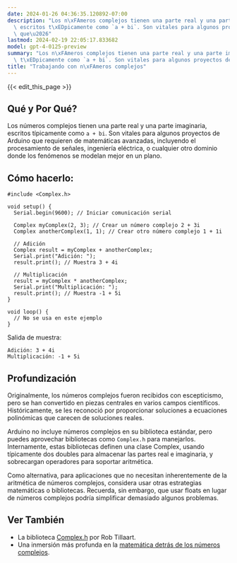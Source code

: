 ```yaml
---
date: 2024-01-26 04:36:35.120892-07:00
description: "Los n\xFAmeros complejos tienen una parte real y una parte imaginaria,\
  \ escritos t\xEDpicamente como `a + bi`. Son vitales para algunos proyectos de Arduino\
  \ que\u2026"
lastmod: 2024-02-19 22:05:17.833682
model: gpt-4-0125-preview
summary: "Los n\xFAmeros complejos tienen una parte real y una parte imaginaria, escritos\
  \ t\xEDpicamente como `a + bi`. Son vitales para algunos proyectos de Arduino que\u2026"
title: "Trabajando con n\xFAmeros complejos"
---
```


{{< edit_this_page >}}

## Qué y Por Qué?
Los números complejos tienen una parte real y una parte imaginaria, escritos típicamente como `a + bi`. Son vitales para algunos proyectos de Arduino que requieren de matemáticas avanzadas, incluyendo el procesamiento de señales, ingeniería eléctrica, o cualquier otro dominio donde los fenómenos se modelan mejor en un plano.

## Cómo hacerlo:
```Arduino
#include <Complex.h>

void setup() {
  Serial.begin(9600); // Iniciar comunicación serial
  
  Complex myComplex(2, 3); // Crear un número complejo 2 + 3i
  Complex anotherComplex(1, 1); // Crear otro número complejo 1 + 1i
  
  // Adición
  Complex result = myComplex + anotherComplex; 
  Serial.print("Adición: "); 
  result.print(); // Muestra 3 + 4i
  
  // Multiplicación
  result = myComplex * anotherComplex; 
  Serial.print("Multiplicación: ");
  result.print(); // Muestra -1 + 5i
}

void loop() {
  // No se usa en este ejemplo
}
```
Salida de muestra:
```
Adición: 3 + 4i
Multiplicación: -1 + 5i
```

## Profundización
Originalmente, los números complejos fueron recibidos con escepticismo, pero se han convertido en piezas centrales en varios campos científicos. Históricamente, se les reconoció por proporcionar soluciones a ecuaciones polinómicas que carecen de soluciones reales.

Arduino no incluye números complejos en su biblioteca estándar, pero puedes aprovechar bibliotecas como `Complex.h` para manejarlos. Internamente, estas bibliotecas definen una clase Complex, usando típicamente dos doubles para almacenar las partes real e imaginaria, y sobrecargan operadores para soportar aritmética.

Como alternativa, para aplicaciones que no necesitan inherentemente de la aritmética de números complejos, considera usar otras estrategias matemáticas o bibliotecas. Recuerda, sin embargo, que usar floats en lugar de números complejos podría simplificar demasiado algunos problemas.

## Ver También
- La biblioteca [Complex.h](https://github.com/RobTillaart/Complex) por Rob Tillaart.
- Una inmersión más profunda en la [matemática detrás de los números complejos](https://mathworld.wolfram.com/ComplexNumber.html).
